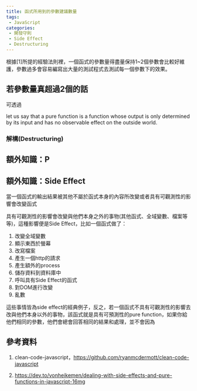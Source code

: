 ```yaml
---
title: 函式所用到的參數建議數量
tags:
 - JavaScript
categories:
 - 開發守則
 - Side Effect
 - Destructuring
---
```


根據[1]所提的經驗法則裡，一個函式的參數量得盡量保持1~2個參數會比較好維護，參數過多會容易編寫出大量的測試程式去測試每一個參數下的效果。
## 若參數量真超過2個的話

可透過


let us say that a pure function is a function whose output is only determined by its input and has no observable effect on the outside world.
### 解構(Destructuring)


## 額外知識：P


## 額外知識：Side Effect
當一個函式的輸出結果被其他不屬於函式本身的內容所改變或者具有可觀測性的影響會改變函式


具有可觀測性的影響會改變與他們本身之外的事物(其他函式、全域變數、檔案等等)，這種影響便是Side Effect，比如一個函式做了：
1. 改變全域變數
2. 顯示東西於螢幕
3. 改寫檔案
4. 產生一個http的請求
5. 產生額外的process
6. 儲存資料到資料庫中
7. 呼叫具有Side Effect的函式
8. 對DOM進行改變
9. 亂數

這些事情皆為side effect的經典例子，反之，若一個函式不具有可觀測性的影響去改與他們本身以外的事物，該函式就是具有可預測性的pure function，如果你給他們相同的參數，他們會總會回答相同的結果和處理，並不會因為

## 參考資料
1. clean-code-javascript，https://github.com/ryanmcdermott/clean-code-javascript

2. https://dev.to/vonheikemen/dealing-with-side-effects-and-pure-functions-in-javascript-16mg
